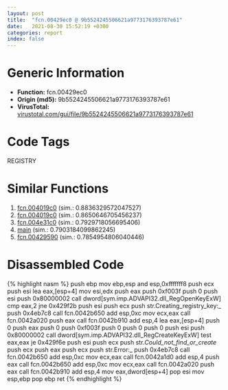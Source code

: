 ```yaml
---
layout: post
title:  "fcn.00429ec0 @ 9b5524245506621a9773176393787e61"
date:   2021-08-30 15:52:19 +0300
categories: report
index: false
---
```


# Generic Information
- **Function:** fcn.00429ec0
- **Origin (md5):** 9b5524245506621a9773176393787e61
- **VirusTotal:** [virustotal.com/gui/file/9b5524245506621a9773176393787e61][virustotal_ref]

# Code Tags
<span class="tag" id="REGISTRY">REGISTRY</span>


# Similar Functions

1. [fcn.004019c0][similar_1_ref] (sim.: 0.8836329572047527)
2. [fcn.004019c0][similar_2_ref] (sim.: 0.8650646705456237)
3. [fcn.004e31c0][similar_3_ref] (sim.: 0.7929718056695406)
4. [main][similar_4_ref] (sim.: 0.7903184099862245)
5. [fcn.00429590][similar_5_ref] (sim.: 0.7854954806040446)


# Disassembled Code

{% highlight nasm %}
push ebp
mov ebp,esp
and esp,0xfffffff8
push ecx
push esi
lea eax,[esp+4]
mov esi,edx
push eax
push 0xf003f
push 0
push esi
push 0x80000002
call dword[sym.imp.ADVAPI32.dll_RegOpenKeyExW]
cmp eax,2
jne 0x429f2b
push esi
push ecx
push str.Creating_registry_key:_
push 0x4eb7c8
call fcn.0042b650
add esp,0xc
mov ecx,eax
call fcn.0042a020
push eax
call fcn.0042b910
add esp,4
lea eax,[esp+4]
push 0
push eax
push 0
push 0xf003f
push 0
push 0
push 0
push esi
push 0x80000002
call dword[sym.imp.ADVAPI32.dll_RegCreateKeyExW]
test eax,eax
je 0x429f6e
push esi
push ecx
push str._Could_not_find_or_create_
push ecx
push eax
push ecx
push str.Error:_
push 0x4eb7c8
call fcn.0042b650
add esp,0xc
mov ecx,eax
call fcn.0042a1d0
add esp,4
push eax
call fcn.0042b650
add esp,0xc
mov ecx,eax
call fcn.0042a020
push eax
call fcn.0042b910
add esp,4
mov eax,dword[esp+4]
pop esi
mov esp,ebp
pop ebp
ret 
{% endhighlight %}


[similar_1_ref]: /report/fcn.004019c0@ba63c5f75a2177720b184529dbf918cf
[similar_2_ref]: /report/fcn.004019c0@843c4207147f5bab0e104024677fd9ec
[similar_3_ref]: /report/fcn.004e31c0@4fe38de7c6c86a1bad209560fa052231
[similar_4_ref]: /report/main@e2ba7f10eb234338a49853c34d7d9c56
[similar_5_ref]: /report/fcn.00429590@e2ba7f10eb234338a49853c34d7d9c56
[virustotal_ref]: https://www.virustotal.com/gui/file/9b5524245506621a9773176393787e61